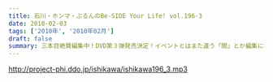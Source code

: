 ```yaml
---
title: 石川・ホンマ・ぶるんのBe-SIDE Your Life! vol.196-3
date: 2010-02-03
tags: ['2010年', '2010年02月']
draft: false
summary: 三本目絶賛編集中！DVD第３弾発売決定！イベントとはまた違う「間」とか編集になっていますのでお宅でじっくりとバカバカしく楽しんでもらいたい一品。オタノシミニ。NAMAE
---
```


http://project-phi.ddo.jp/ishikawa/ishikawa196_3.mp3
